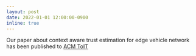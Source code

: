```yaml
---
layout: post
date: 2022-01-01 12:00:00-0900 
inline: true
---
```

Our paper about context aware trust estimation for edge vehicle network has been published to <a href="https://dl.acm.org/journal/toit"> ACM ToIT </a>